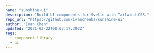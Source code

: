 ```yaml
---
name: "sunshine-ui"
description: "Build UI components for Svelte with Tailwind CSS."
repo_url: "https://github.com/ivanchenhz/sunshine-ui"
author: "Ivan Chen"
updated: "2021-02-22T08:03:17.302Z"
tags: 
  - component-library
  - ui
---
```


